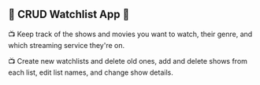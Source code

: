 🎥 CRUD Watchlist App 🎥
---------------------------------------------------------------------------------------------
📺 Keep track of the shows and movies you want to watch, their genre, and which streaming service they're on.

📺 Create new watchlists and delete old ones, add and delete shows from each list, edit list names, and change show details.